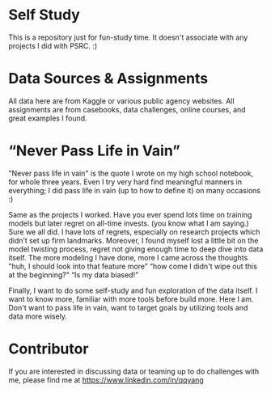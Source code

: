 # Self Study
This is a repository just for fun-study time. It doesn't associate with any projects I did with PSRC. :) 

# Data Sources & Assignments
All data here are from Kaggle or various public agency websites. 
All assignments are from casebooks, data challenges, online courses, and great examples I found. 

# “Never Pass Life in Vain” 
"Never pass life in vain" is the quote I wrote on my high school notebook, for whole three years. Even I try very hard find meaningful manners in everything; I did pass life in vain (up to how to define it) on many occasions :)  

Same as the projects I worked. Have you ever spend lots time on training models but later regret on all-time invests. (you know what I am saying.) Sure we all did. I have lots of regrets, especially on research projects which didn’t set up firm landmarks. Moreover, I found myself lost a little bit on the model twisting process, regret not giving enough time to deep dive into data itself. The more modeling I have done, more I came across the thoughts "huh, I should look into that feature more” “how come I didn't wipe out this at the beginning?" “Is my data biased!”

Finally, I want to do some self-study and fun exploration of the data itself. I want to know more, familiar with more tools before build more. Here I am. Don't want to pass life in vain, want to target goals by utilizing tools and data more wisely. 

# Contributor
If you are interested in discussing data or teaming up to do challenges with me, please find me at https://www.linkedin.com/in/qqyang
